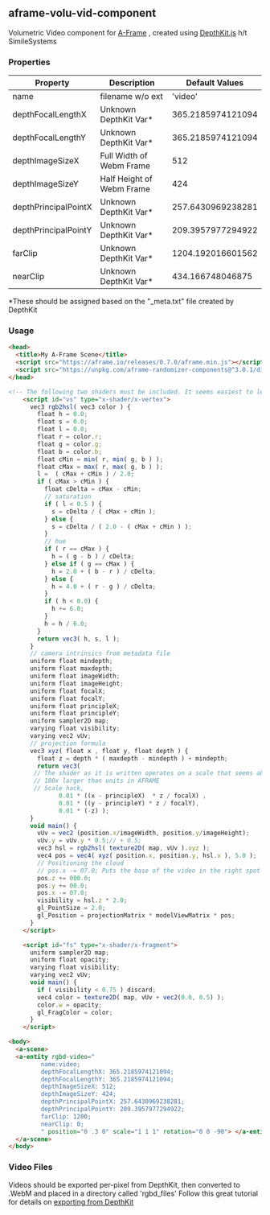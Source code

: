 ## aframe-volu-vid-component

Volumetric Video component for [A-Frame](https://aframe.io) , created using [DepthKit.js](https://github.com/SimileSystems/DepthKitJS) h/t SimileSystems

### Properties

| Property              | Description               | Default Values    |
|-----------------------|---------------------------|-------------------|
| name                  | filename w/o ext          | 'video'             |
| depthFocalLengthX     | Unknown DepthKit Var*      | 365.2185974121094 |
| depthFocalLengthY     | Unknown DepthKit Var*      | 365.2185974121094 |
| depthImageSizeX       | Full Width of Webm Frame  | 512               |
| depthImageSizeY       | Half Height of Webm Frame | 424               |
| depthPrincipalPointX  | Unknown DepthKit Var*      | 257.6430969238281 |
| depthPrincipalPointY  | Unknown DepthKit Var*      | 209.3957977294922 |
| farClip               | Unknown DepthKit Var*      | 1204.192016601562 |
| nearClip              | Unknown DepthKit Var*      | 434.166748046875  |

*These should be assigned based on the "_meta.txt" file created by DepthKit

### Usage

```html
<head>
  <title>My A-Frame Scene</title>
  <script src="https://aframe.io/releases/0.7.0/aframe.min.js"></script>
  <script src="https://unpkg.com/aframe-randomizer-components@^3.0.1/dist/aframe-randomizer-components.min.js"></script>
</head>

<!-- The following two shaders must be included. It seems easiest to leave them in the HTML for now -->
    <script id="vs" type="x-shader/x-vertex">
      vec3 rgb2hsl( vec3 color ) {
        float h = 0.0;
        float s = 0.0;
        float l = 0.0;
        float r = color.r;
        float g = color.g;
        float b = color.b;
        float cMin = min( r, min( g, b ) );
        float cMax = max( r, max( g, b ) );
        l =  ( cMax + cMin ) / 2.0;
        if ( cMax > cMin ) {
          float cDelta = cMax - cMin;
          // saturation
          if ( l < 0.5 ) {
            s = cDelta / ( cMax + cMin );
          } else {
            s = cDelta / ( 2.0 - ( cMax + cMin ) );
          }
          // hue
          if ( r == cMax ) {
            h = ( g - b ) / cDelta;
          } else if ( g == cMax ) {
            h = 2.0 + ( b - r ) / cDelta;
          } else {
            h = 4.0 + ( r - g ) / cDelta;
          }
          if ( h < 0.0) {
            h += 6.0;
          }
          h = h / 6.0;
        }
        return vec3( h, s, l );
      }
      // camera intrinsics from metadata file
      uniform float mindepth;
      uniform float maxdepth;
      uniform float imageWidth;
      uniform float imageHeight;
      uniform float focalX;
      uniform float focalY;
      uniform float principleX;
      uniform float principleY;
      uniform sampler2D map;
      varying float visibility;
      varying vec2 vUv;
      // projection formula
      vec3 xyz( float x , float y, float depth ) {
        float z = depth * ( maxdepth - mindepth ) + mindepth;
        return vec3(
       // The shader as it is written operates on a scale that seems about
       // 100x larger than units in AFRAME
       // Scale hack,
              0.01 * ((x - principleX)  * z / focalX) ,
              0.01 * ((y - principleY) * z / focalY),
              0.01 * (-z) );
      }
      void main() {
        vUv = vec2 (position.x/imageWidth, position.y/imageHeight);
        vUv.y = vUv.y * 0.5;// + 0.5;
        vec3 hsl = rgb2hsl( texture2D( map, vUv ).xyz );
        vec4 pos = vec4( xyz( position.x, position.y, hsl.x ), 5.0 );
        // Positioning the cloud
        // pos.x -= 07.0; Puts the base of the video in the right spot for rotated DepthKit video
        pos.z += 000.0;
        pos.y += 00.0;
        pos.x -= 07.0;
        visibility = hsl.z * 2.0;
        gl_PointSize = 2.0;
        gl_Position = projectionMatrix * modelViewMatrix * pos;
      }
    </script>

    <script id="fs" type="x-shader/x-fragment">
      uniform sampler2D map;
      uniform float opacity;
      varying float visibility;
      varying vec2 vUv;
      void main() {
        if ( visibility < 0.75 ) discard;
        vec4 color = texture2D( map, vUv + vec2(0.0, 0.5) );
        color.w = opacity;
        gl_FragColor = color;
      }
    </script>

<body>
  <a-scene>
  <a-entity rgbd-video="
         name:video;
         depthFocalLengthX: 365.2185974121094;
         depthFocalLengthY: 365.2185974121094;
         depthImageSizeX: 512;
         depthImageSizeY: 424;
         depthPrincipalPointX: 257.6430969238281;
         depthPrincipalPointY: 209.3957977294922;
         farClip: 1200;
         nearClip: 0;
         " position="0 .3 0" scale="1 1 1" rotation="0 0 -90"> </a-entity>
  </a-scene>
</body>
```
### Video Files
Videos should be exported per-pixel from DepthKit, then converted to .WebM and placed in a directory called 'rgbd_files' 
Follow this great tutorial for details on [exporting from DepthKit](https://vimeo.com/123520067)
